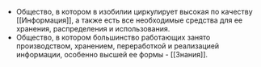 - Общество, в котором в изобилии циркулирует высокая по качеству [[Информация]], а также есть все необходимые средства для ее хранения, распределения и использования.
- Общество, в котором большинство работающих занято производством, хранением, переработкой и реализацией информации, особенно высшей ее формы - [[Знания]].